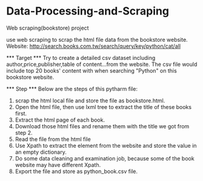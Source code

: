 # Data-Processing-and-Scraping

Web scraping(bookstore) project

use web scraping to scrap the html file data from the bookstore website. 
Website: http://search.books.com.tw/search/query/key/python/cat/all

*** Target ***
Try to create a detailed csv dataset including author,price,publisher,table of content...from the website.
The csv file would include top 20 books' content with when searching "Python" on this bookstore website.

*** Step ***
Below are the steps of this pytharm file:
1. scrap the html local file and store the file as bookstore.html. 
2. Open the html file, then use lxml tree to extract the title of these books first. 
3. Extract the html page of each book.
4. Download those html files and rename them with the title we got from step 2. 
5. Read the file from the html file
6. Use Xpath to extract the element from the website and store the value in an empty dictionary.
7. Do some data cleaning and examination job, because some of the book website may have different Xpath. 
8. Export the file and store as python_book.csv file. 
